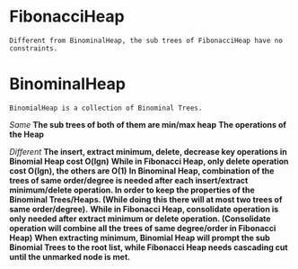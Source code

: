 
# FibonacciHeap
    Different from BinominalHeap, the sub trees of FibonacciHeap have no constraints.
# BinominalHeap
    BinomialHeap is a collection of Binominal Trees.

_Same_ 
**The sub trees of both of them are min/max heap**
**The operations of the Heap**

_Different_
**The insert, extract minimum, delete, decrease key operations in Binomial Heap cost O(lgn)**
**While in Fibonacci Heap, only delete operation cost O(lgn), the others are O(1)**
**In Binominal Heap, combination of the trees of same order/degree is needed after each insert/extract minimum/delete operation. 
In order to keep the properties of the Binominal Trees/Heaps. (While doing this there will at most two trees of same order/degree).**
**While in Fibonacci Heap, consolidate operation is only needed after extract minimum or delete operation. (Consolidate operation will combine
all the trees of same degree/order in Fibonacci Heap)**
**When extracting minimum, Binomial Heap will prompt the sub Binomial Trees to the root list, while Fibonacci Heap needs cascading cut until the unmarked node is met.**



    
